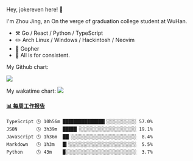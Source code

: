 Hey, jokereven here! 👋

I'm Zhou Jing, an On the verge of graduation college student at WuHan.

-   :hammer_and_pick: Go / React / Python / TypeScript
-   :pencil2: Arch Linux / Windows / Hackintosh / Neovim
-   :seedling: Gopher
-   :thought_balloon: All is for consistent.

My Github chart:

![](https://ghchart.rshah.org/JonnieWayy)

My wakatime chart:
![](https://wakatime.com/share/@jokereven/1679dc82-4bf9-4b63-9203-390d608503de.png)

<!-- waka-box start -->
#### <a href="https://gist.github.com/9f8118785e2d128d746db5f61b0e0a2a" target="_blank">📊 每周工作报告</a>
```text
TypeScript 🕓 10h56m ███████████████▍░░░░░░░░░░░ 57.0%
JSON       🕓 3h39m  █████▏░░░░░░░░░░░░░░░░░░░░░ 19.1%
JavaScript 🕓 1h36m  ██▎░░░░░░░░░░░░░░░░░░░░░░░░  8.4%
Markdown   🕓 1h3m   █▍░░░░░░░░░░░░░░░░░░░░░░░░░  5.5%
Python     🕓 43m    █░░░░░░░░░░░░░░░░░░░░░░░░░░  3.7%
```
<!-- Powered by https://github.com/journey-ad/waka-box-go . -->
<!-- waka-box end -->
